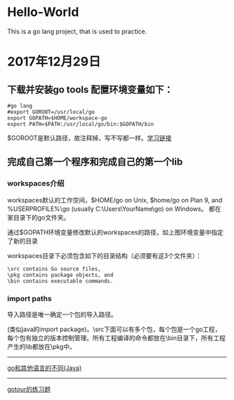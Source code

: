 # Hello-World
This is a go lang project, that is used to practice.

# 2017年12月29日
## 下载并安装go tools 配置环境变量如下：
```
#go lang
#export GOROOT=/usr/local/go
export GOPATH=$HOME/workspace-go
export PATH=$PATH:/usr/local/go/bin:$GOPATH/bin
```
$GOROOT是默认路径，故注释掉，写不写都一样。[学习链接](https://golang.org/doc/install)

## 完成自己第一个程序和完成自己的第一个lib

### workspaces介绍
workspaces默认的工作空间，$HOME/go on Unix, $home/go on Plan 9, and %USERPROFILE%\go (usually C:\Users\YourName\go) on Windows。
都在家目录下的go文件夹。

通过$GOPATH环境变量修改默认的workspaces的路径，如上图环境变量中指定了新的目录

workspaces目录下必须包含如下的目录结构（必须要有这3个文件夹）：
```
\src contains Go source files,
\pkg contains package objects, and
\bin contains executable commands.
```

### import paths
导入路径是唯一确定一个包的导入路径。


(类似java的import package)。\src下面可以有多个包，每个包是一个go工程，每个包有独立的版本控制管理。所有工程编译的命令都放在\bin目录下，所有工程产生的lib都放在\pkg中。

---
[go和其他语言的不同(Java)](/doc/diff.md)

---
[gotour的练习题](/doc/goTour.md)




